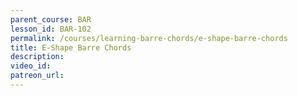 ```yaml
---
parent_course: BAR
lesson_id: BAR-102
permalink: /courses/learning-barre-chords/e-shape-barre-chords
title: E-Shape Barre Chords
description:
video_id:
patreon_url:
---
```

